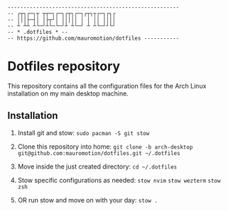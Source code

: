 ```
------------------------------------------------------
-- ┌┬┐┌─┐┬ ┬┬─┐┌─┐┌┬┐┌─┐┌┬┐┬┌─┐┌┐┌
-- │││├─┤│ │├┬┘│ │││││ │ │ ││ ││││
-- ┴ ┴┴ ┴└─┘┴└─└─┘┴ ┴└─┘ ┴ ┴└─┘┘└┘
-- * .dotfiles * --
-- https://github.com/mauromotion/dotfiles -----------
```

# Dotfiles repository

This repository contains all the configuration files for the Arch Linux installation on my main desktop machine.

## Installation

1. Install git and stow:
   `sudo pacman -S git stow`

2. Clone this repository into home:
   `git clone -b arch-desktop git@github.com:mauromotion/dotfiles.git ~/.dotfiles`

3. Move inside the just created directory:
   `cd ~/.dotfiles`

4. Stow specific configurations as needed:
   `stow nvim` `stow wezterm` `stow zsh`

5. OR run stow and move on with your day:
   `stow .`
